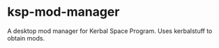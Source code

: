 ksp-mod-manager
===============

A desktop mod manager for Kerbal Space Program. Uses kerbalstuff to obtain mods.
